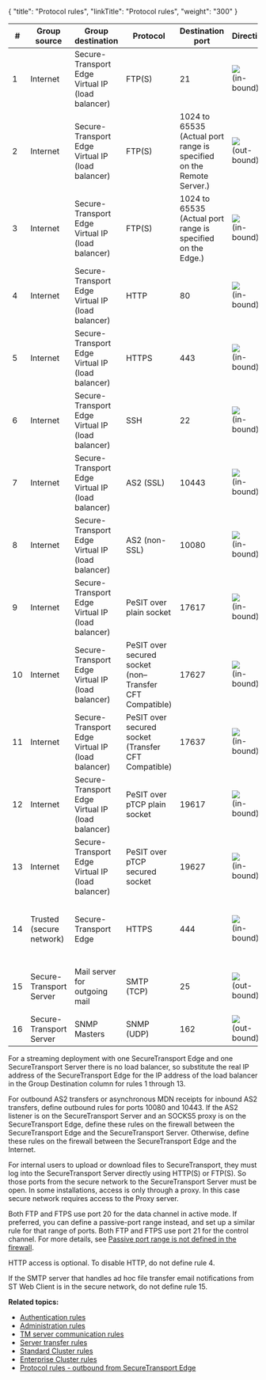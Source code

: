 {
    "title": "Protocol rules",
    "linkTitle": "Protocol rules",
    "weight": "300"
}<table>
   <thead>
      <tr>
<th class="HeadE-Column1-Header1">#         </th>
<th class="HeadE-Column1-Header1">Group<br />
source         </th>
<th class="HeadE-Column1-Header1">Group destination         </th>
<th class="HeadE-Column1-Header1">Protocol         </th>
<th class="HeadE-Column1-Header1">Destination port         </th>
<th class="HeadE-Column1-Header1">Direction         </th>
<th class="HeadD-Column1-Header1">Purpose         </th>
      </tr>
   </thead>
   <tbody>
      <tr>
         <td>1         </td>
         <td>Internet         </td>
         <td>Secure-<br />
Transport<br />
Edge Virtual IP (load balancer)         </td>
         <td>FTP(S)         </td>
         <td>21         </td>
         <td><img src="/Images/SecureTransport/LeftArrow_14x11.png" /><br />
(in-<br />
bound)         </td>
         <td>Client FTP(S) control channel         </td>
      </tr>
      <tr>
         <td>2         </td>
         <td>Internet         </td>
         <td>Secure-<br />
Transport<br />
Edge Virtual IP (load balancer)         </td>
         <td>FTP(S)         </td>
         <td>1024 to 65535 (Actual port range is specified on the Remote Server.)         </td>
         <td><img src="/Images/SecureTransport/RightArrow_14x11.png" /><br />
(out-<br />
bound)         </td>
         <td>Client FTP(S) data channel, active mode         </td>
      </tr>
      <tr>
         <td>3         </td>
         <td>Internet         </td>
         <td>Secure-<br />
Transport<br />
Edge Virtual IP (load balancer)         </td>
         <td>FTP(S)         </td>
         <td>1024 to 65535 (Actual port range is specified on the Edge.)         </td>
         <td><img src="/Images/SecureTransport/LeftArrow_14x11.png" /><br />
(in-<br />
bound)         </td>
         <td>Client FTP(S) data channel, active mode         </td>
      </tr>
      <tr>
         <td>4         </td>
         <td>Internet         </td>
         <td>Secure-<br />
Transport<br />
Edge Virtual IP (load balancer)         </td>
         <td>HTTP         </td>
         <td>80         </td>
         <td><img src="/Images/SecureTransport/LeftArrow_14x11.png" /><br />
(in-<br />
bound)         </td>
         <td>Client web access<br />
(non-secure)         </td>
      </tr>
      <tr>
         <td>5         </td>
         <td>Internet         </td>
         <td>Secure-<br />
Transport<br />
Edge Virtual IP (load balancer)         </td>
         <td>HTTPS         </td>
         <td>443         </td>
         <td><img src="/Images/SecureTransport/LeftArrow_14x11.png" /><br />
(in-<br />
bound)         </td>
         <td>Client web access (secure)         </td>
      </tr>
      <tr>
         <td>6         </td>
         <td>Internet         </td>
         <td>Secure-<br />
Transport<br />
Edge Virtual IP (load balancer)         </td>
         <td>SSH         </td>
         <td>22         </td>
         <td><img src="/Images/SecureTransport/LeftArrow_14x11.png" /><br />
(in-<br />
bound)         </td>
         <td>Client SSH access         </td>
      </tr>
      <tr>
         <td>7         </td>
         <td>Internet         </td>
         <td>Secure-<br />
Transport<br />
Edge Virtual IP (load balancer)         </td>
         <td>AS2 (SSL)         </td>
         <td>10443         </td>
         <td><img src="/Images/SecureTransport/LeftArrow_14x11.png" /><br />
(in-<br />
bound)         </td>
         <td>Partner AS2 access (secure)         </td>
      </tr>
      <tr>
         <td>8         </td>
         <td>Internet         </td>
         <td>Secure-<br />
Transport<br />
Edge Virtual IP (load balancer)         </td>
         <td>AS2 (non-SSL)         </td>
         <td>10080         </td>
         <td><img src="/Images/SecureTransport/LeftArrow_14x11.png" /><br />
(in-<br />
bound)         </td>
         <td>Partner AS2 access<br />
(non-secure)         </td>
      </tr>
      <tr>
         <td>9         </td>
         <td>Internet         </td>
         <td>Secure-<br />
Transport<br />
Edge Virtual IP (load balancer)         </td>
         <td>PeSIT over plain socket         </td>
         <td>17617         </td>
         <td><img src="/Images/SecureTransport/LeftArrow_14x11.png" /><br />
(in-<br />
bound)         </td>
         <td>Partner PeSIT access<br />
(non-secure)         </td>
      </tr>
      <tr>
         <td>10         </td>
         <td>Internet         </td>
         <td>Secure-<br />
Transport<br />
Edge Virtual IP (load balancer)         </td>
         <td>PeSIT over secured socket
(non–Transfer CFT Compatible)         </td>
         <td>17627         </td>
         <td><img src="/Images/SecureTransport/LeftArrow_14x11.png" /><br />
(in-<br />
bound)         </td>
         <td>Partner PeSIT access<br />
(non-secure)         </td>
      </tr>
      <tr>
         <td>11         </td>
         <td>Internet         </td>
         <td>Secure-<br />
Transport<br />
Edge Virtual IP (load balancer)         </td>
         <td>PeSIT over secured socket
(Transfer CFT Compatible)         </td>
         <td>17637         </td>
         <td><img src="/Images/SecureTransport/LeftArrow_14x11.png" /><br />
(in-<br />
bound)         </td>
         <td>Partner PeSIT access<br />
(non-secure)         </td>
      </tr>
      <tr>
         <td>12         </td>
         <td>Internet         </td>
         <td>Secure-<br />
Transport<br />
Edge Virtual IP (load balancer)         </td>
         <td>PeSIT over pTCP plain socket         </td>
         <td>19617         </td>
         <td><img src="/Images/SecureTransport/LeftArrow_14x11.png" /><br />
(in-<br />
bound)         </td>
         <td>Partner PeSIT access<br />
(non-secure)         </td>
      </tr>
      <tr>
         <td>13         </td>
         <td>Internet         </td>
         <td>Secure-<br />
Transport<br />
Edge Virtual IP (load balancer)         </td>
         <td>PeSIT over pTCP secured socket         </td>
         <td>19627         </td>
         <td><img src="/Images/SecureTransport/LeftArrow_14x11.png" /><br />
(in-<br />
bound)         </td>
         <td>Partner PeSIT access<br />
(non-secure)         </td>
      </tr>
      <tr>
         <td>14         </td>
         <td>Trusted<br />
(secure<br />
network)         </td>
         <td>Secure-<br />
Transport<br />
Edge         </td>
         <td>HTTPS         </td>
         <td>444         </td>
         <td><img src="/Images/SecureTransport/LeftArrow_14x11.png" /><br />
(in-<br />
bound)         </td>
         <td><span class="mc-variable axway_variables.Component_Short_Name variable">SecureTransport</span> Administration Tool (if access is required through the firewall)         </td>
      </tr>
      <tr>
         <td>15         </td>
         <td>Secure-<br />
Transport<br />
Server         </td>
         <td>Mail server for outgoing mail         </td>
         <td>SMTP (TCP)         </td>
         <td>25         </td>
         <td><img src="/Images/SecureTransport/RightArrow_14x11.png" /><br />
(out-<br />
bound)         </td>
         <td>Ad hoc file transfer email notifications from ST Web Client         </td>
      </tr>
      <tr>
         <td>16         </td>
         <td>Secure-<br />
Transport<br />
Server         </td>
         <td>SNMP Masters         </td>
         <td>SNMP (UDP)         </td>
         <td>162         </td>
         <td><img src="/Images/SecureTransport/RightArrow_14x11.png" /><br />
(out-<br />
bound)         </td>
         <td>SNMP monitoring         </td>
      </tr>
   </tbody>
</table>

For a streaming deployment with one <span class="mc-variable axway_variables.Component_Short_Name variable">SecureTransport</span> Edge and one <span class="mc-variable axway_variables.Component_Short_Name variable">SecureTransport</span> Server there is no load balancer, so substitute the real IP address of the <span class="mc-variable axway_variables.Component_Short_Name variable">SecureTransport</span> Edge for the IP address of the load balancer in the Group Destination column for rules 1 through 13.

For outbound AS2 transfers or asynchronous MDN receipts for inbound AS2 transfers, define outbound rules for ports 10080 and 10443. If the AS2 listener is on the <span class="mc-variable axway_variables.Component_Short_Name variable">SecureTransport</span> Server and an SOCKS5 proxy is on the <span class="mc-variable axway_variables.Component_Short_Name variable">SecureTransport</span> Edge, define these rules on the firewall between the <span class="mc-variable axway_variables.Component_Short_Name variable">SecureTransport</span> Edge and the <span class="mc-variable axway_variables.Component_Short_Name variable">SecureTransport</span> Server. Otherwise, define these rules on the firewall between the <span class="mc-variable axway_variables.Component_Short_Name variable">SecureTransport</span> Edge and the Internet.

For internal users to upload or download files to <span class="mc-variable axway_variables.Component_Short_Name variable">SecureTransport</span>, they must log into the <span class="mc-variable axway_variables.Component_Short_Name variable">SecureTransport</span> Server directly using HTTP(S) or FTP(S). So those ports from the secure network to the <span class="mc-variable axway_variables.Component_Short_Name variable">SecureTransport</span> Server must be open. In some installations, access is only through a proxy. In this case secure network requires access to the Proxy server.

Both FTP and FTPS use port 20 for the data channel in active mode. If preferred, you can define a passive-port range instead, and set up a similar rule for that range of ports. Both FTP and FTPS use port 21 for the control channel. For more details, see <a href="../../../c_st_troubleshootcommonproblems/t_st_ftpdoesnotworkthroughfirewall/c_st_passive_port_range_is_not_defined_in_firewall#Appendix_Troubleshooting_4259246568_1028083" class="MCXref xref">Passive port range is not defined in the firewall</a>.

HTTP access is optional. To disable HTTP, do not define rule 4.

If the SMTP server that handles ad hoc file transfer email notifications from ST Web Client is in the secure network, do not define rule 15.

**Related topics:**

-   <a href="../r_st_authentication_rules" class="MCXref xref">Authentication rules</a>
-   <a href="../r_st_administration_rules" class="MCXref xref">Administration rules</a>
-   <a href="../r_st_tm_server_communication_rules" class="MCXref xref">TM server communication rules</a>
-   <a href="../r_st_server_transfer_rules" class="MCXref xref">Server transfer rules</a>
-   <a href="../r_st_standard_clustering_rules" class="MCXref xref">Standard Cluster rules</a>
-   <a href="../r_st_large_enterprise_clustering_rules" class="MCXref xref">Enterprise Cluster rules</a>
-   <a href="../r_st_protocol_rules_outbound" class="MCXref xref">Protocol rules - outbound from SecureTransport Edge</a>
